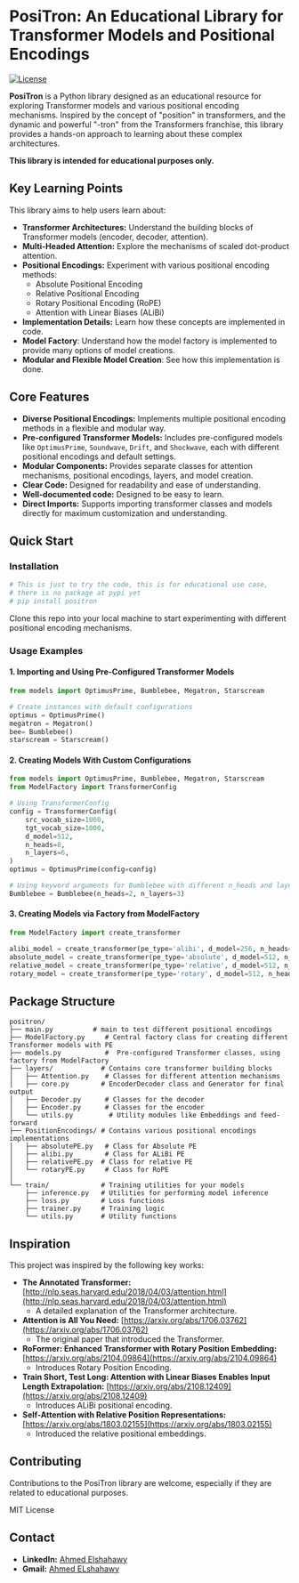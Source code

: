 # PosiTron: An Educational Library for Transformer Models and Positional Encodings

[![License](https://img.shields.io/badge/License-MIT-blue.svg)](https://opensource.org/licenses/MIT)

**PosiTron** is a Python library designed as an educational resource for exploring Transformer models and various positional encoding mechanisms. Inspired by the concept of "position" in transformers, and the dynamic and powerful "-tron" from the Transformers franchise, this library provides a hands-on approach to learning about these complex architectures.

**This library is intended for educational purposes only.**

## Key Learning Points

This library aims to help users learn about:

* **Transformer Architectures:** Understand the building blocks of Transformer models (encoder, decoder, attention).
* **Multi-Headed Attention:** Explore the mechanisms of scaled dot-product attention.
* **Positional Encodings:** Experiment with various positional encoding methods:
  * Absolute Positional Encoding
  * Relative Positional Encoding
  * Rotary Positional Encoding (RoPE)
  * Attention with Linear Biases (ALiBi)
* **Implementation Details:** Learn how these concepts are implemented in code.
* **Model Factory**: Understand how the model factory is implemented to provide many options of model creations.
* **Modular and Flexible Model Creation**: See how this implementation is done.

## Core Features

* **Diverse Positional Encodings:** Implements multiple positional encoding methods in a flexible and modular way.
* **Pre-configured Transformer Models:** Includes pre-configured models like `OptimusPrime`, `Soundwave`, `Drift`, and `Shockwave`, each with different positional encodings and default settings.
* **Modular Components:**  Provides separate classes for attention mechanisms, positional encodings, layers, and model creation.
* **Clear Code:** Designed for readability and ease of understanding.
* **Well-documented code:** Designed to be easy to learn.
* **Direct Imports:** Supports importing transformer classes and models directly for maximum customization and understanding.

## Quick Start

### Installation

```bash
# This is just to try the code, this is for educational use case,
# there is no package at pypi yet
# pip install positron
```

Clone this repo into your local machine to start experimenting with different positional encoding mechanisms.

### Usage Examples

#### 1. Importing and Using Pre-Configured Transformer Models

```python
from models import OptimusPrime, Bumblebee, Megatron, Starscream

# Create instances with default configurations
optimus = OptimusPrime()
megatron = Megatron()
bee= Bumblebee()
starscream = Starscream()
```

#### 2. Creating Models With Custom Configurations

```python
from models import OptimusPrime, Bumblebee, Megatron, Starscream
from ModelFactory import TransformerConfig

# Using TransformerConfig
config = TransformerConfig(
    src_vocab_size=1000,
    tgt_vocab_size=1000,
    d_model=512,
    n_heads=8,
    n_layers=6,
)
optimus = OptimusPrime(config=config)

# Using keyword arguments for Bumblebee with different n_heads and layers
Bumblebee = Bumblebee(n_heads=2, n_layers=3)
```

#### 3. Creating Models via Factory from ModelFactory

```python
from ModelFactory import create_transformer

alibi_model = create_transformer(pe_type='alibi', d_model=256, n_heads=4, src_vocab_size=1000, tgt_vocab_size=1000)
absolute_model = create_transformer(pe_type='absolute', d_model=512, n_heads=8, src_vocab_size=1000, tgt_vocab_size=1000)
relative_model = create_transformer(pe_type='relative', d_model=512, n_heads=8, max_length=5000, src_vocab_size=1000, tgt_vocab_size=1000)
rotary_model = create_transformer(pe_type='rotary', d_model=512, n_heads=8, max_length=5000, src_vocab_size=1000, tgt_vocab_size=1000)
```

## Package Structure

```
positron/
├── main.py          # main to test different positional encodings
├── ModelFactory.py     # Central factory class for creating different Transformer models with PE
├── models.py           #  Pre-configured Transformer classes, using factory from ModelFactory
├── layers/            # Contains core transformer building blocks
│   ├── Attention.py    # Classes for different attention mechanisms
│   ├── core.py        # EncoderDecoder class and Generator for final output
│   ├── Decoder.py      # Classes for the decoder
│   ├── Encoder.py      # Classes for the encoder
│   └── utils.py         # Utility modules like Embeddings and feed-forward
├── PositionEncodings/ # Contains various positional encodings implementations
│   ├── absolutePE.py   # Class for Absolute PE
│   ├── alibi.py        # Class for ALiBi PE
│   ├── relativePE.py  # Class for relative PE
│   └── rotaryPE.py     # Class for RoPE
│
└── train/             # Training utilities for your models
    ├── inference.py   # Utilities for performing model inference
    ├── loss.py        # Loss functions
    ├── trainer.py     # Training logic
    └── utils.py       # Utility functions

```

## Inspiration

This project was inspired by the following key works:

* **The Annotated Transformer:** [http://nlp.seas.harvard.edu/2018/04/03/attention.html](http://nlp.seas.harvard.edu/2018/04/03/attention.html)
  * A detailed explanation of the Transformer architecture.
* **Attention is All You Need:** [https://arxiv.org/abs/1706.03762](https://arxiv.org/abs/1706.03762)
  * The original paper that introduced the Transformer.
* **RoFormer: Enhanced Transformer with Rotary Position Embedding:** [https://arxiv.org/abs/2104.09864](https://arxiv.org/abs/2104.09864)
  * Introduces Rotary Position Encoding.
* **Train Short, Test Long: Attention with Linear Biases Enables Input Length Extrapolation:** [https://arxiv.org/abs/2108.12409](https://arxiv.org/abs/2108.12409)
  * Introduces ALiBi positional encoding.
* **Self-Attention with Relative Position Representations:** [https://arxiv.org/abs/1803.02155](https://arxiv.org/abs/1803.02155)
  * Introduced the relative positional embeddings.

## Contributing

Contributions to the PosiTron library are welcome, especially if they are related to educational purposes.

MIT License

## Contact

* **LinkedIn:** [Ahmed Elshahawy](linkedin.com/in/ahmed-elshahawy-a42149218)
* **Gmail:** [Ahmed ELshahawy ](ahmedelshahawy078@gmail.ocm)
